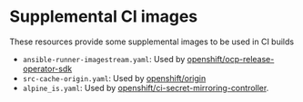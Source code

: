 # Supplemental CI images

These resources provide some supplemental images to be used in CI builds

- `ansible-runner-imagestream.yaml`: Used by [openshift/ocp-release-operator-sdk](../../ci-operator/config/openshift/ocp-release-operator-sdk)
- `src-cache-origin.yaml`: Used by [openshift/origin](../../ci-operator/config/openshift/origin)
- `alpine_is.yaml`: Used by [openshift/ci-secret-mirroring-controller](../../ci-operator/config/openshift/ci-secret-mirroring-controller).
